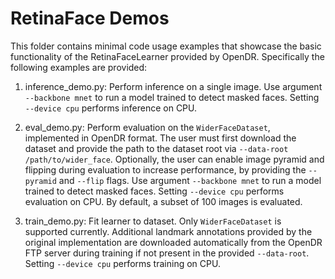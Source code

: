 # RetinaFace Demos

This folder contains minimal code usage examples that showcase the basic functionality of the RetinaFaceLearner provided by 
OpenDR. Specifically the following examples are provided:
1. inference_demo.py: Perform inference on a single image. Use argument `--backbone mnet` to run a model trained to detect masked 
   faces. Setting `--device cpu` performs inference on CPU.
   
2. eval_demo.py: Perform evaluation on the `WiderFaceDataset`, implemented in OpenDR format. The user must first download 
   the dataset and provide the path to the dataset root via `--data-root /path/to/wider_face`. Optionally, the user can 
   enable image pyramid and flipping during evaluation to increase performance, by providing the `--pyramid` and `--flip` 
   flags. Use argument `--backbone mnet` to run a model trained to detect masked faces. 
   Setting `--device cpu` performs evaluation on CPU. By default, a subset of 100 images is evaluated.
   
3. train_demo.py: Fit learner to dataset. Only `WiderFaceDataset` is supported currently. Additional landmark annotations 
   provided by the original implementation are downloaded automatically from the OpenDR FTP server during training if not 
   present in the provided `--data-root`. Setting `--device cpu` performs training on CPU.